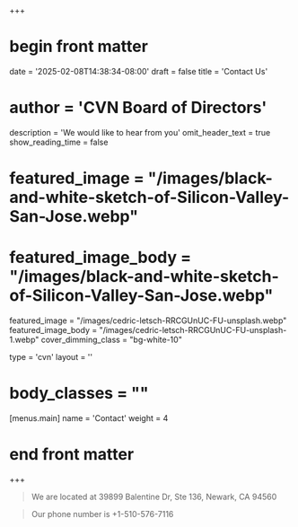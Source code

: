 +++
# begin front matter

date = '2025-02-08T14:38:34-08:00'
draft = false
title = 'Contact Us'
# author = 'CVN Board of Directors'
description = 'We would like to hear from you'
omit_header_text = true
show_reading_time = false

# featured_image = "/images/black-and-white-sketch-of-Silicon-Valley-San-Jose.webp"
# featured_image_body = "/images/black-and-white-sketch-of-Silicon-Valley-San-Jose.webp"

featured_image = "/images/cedric-letsch-RRCGUnUC-FU-unsplash.webp"
featured_image_body = "/images/cedric-letsch-RRCGUnUC-FU-unsplash-1.webp"
cover_dimming_class = "bg-white-10"

type = 'cvn'
layout = ''
# body_classes = ""

[menus.main]
  name = 'Contact'
  weight = 4

# end front matter
+++

<!-- ![SF Bay Pencil sketch](</images/San-Francisco-South-Bay-pencil-sketch.webp>) -->

> We are located at 39899 Balentine Dr, Ste 136, Newark, CA 94560

> Our phone number is +1-510-576-7116